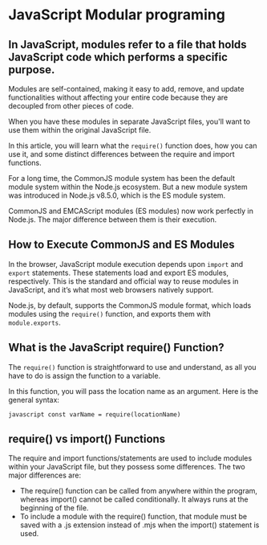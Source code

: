 # JavaScript Modular programing

## In JavaScript, modules refer to a file that holds JavaScript code which performs a specific purpose.

Modules are self-contained, making it easy to add, remove, and update functionalities without affecting your entire code because they are decoupled from other pieces of code.

When you have these modules in separate JavaScript files, you'll want to use them within the original JavaScript file.

In this article, you will learn what the `require()` function does, how you can use it, and some distinct differences between the require and import functions.

For a long time, the CommonJS module system has been the default module system within the Node.js ecosystem. But a new module system was introduced in Node.js v8.5.0, which is the ES module system.

CommonJS and EMCAScript modules (ES modules) now work perfectly in Node.js. The major difference between them is their execution.


## How to Execute CommonJS and ES Modules

In the browser, JavaScript module execution depends upon `import` and `export` statements. These statements load and export ES modules, respectively. This is the standard and official way to reuse modules in JavaScript, and it’s what most web browsers natively support.

Node.js, by default, supports the CommonJS module format, which loads modules using the `require()` function, and exports them with `module.exports`.

## What is the JavaScript require() Function?

The `require()` function is straightforward to use and understand, as all you have to do is assign the function to a variable.

In this function, you will pass the location name as an argument. Here is the general syntax:

```javascript const varName = require(locationName)```


## require() vs import() Functions

The require and import functions/statements are used to include modules within your JavaScript file, but they possess some differences. The two major differences are:

- The require() function can be called from anywhere within the program, whereas import() cannot be called conditionally. It always runs at the beginning of the file.
- To include a module with the require() function, that module must be saved with a .js extension instead of .mjs when the import() statement is used.
